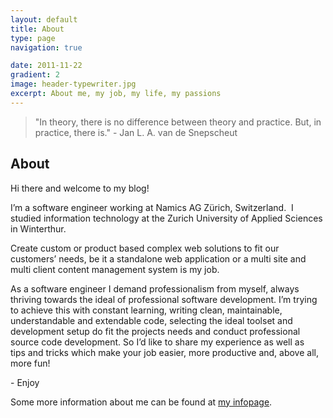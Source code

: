 ```yaml
---
layout: default
title: About
type: page
navigation: true

date: 2011-11-22
gradient: 2
image: header-typewriter.jpg
excerpt: About me, my job, my life, my passions
---
```


> "In theory, there is no difference between theory and practice. But, in practice, there is." - Jan L. A. van de Snepscheut

## About

Hi there and welcome to my blog!

I’m a software engineer working at Namics AG Zürich, Switzerland.  I studied information technology at the Zurich University of Applied Sciences in Winterthur.

Create custom or product based complex web solutions to fit our customers’ needs, be it a standalone web application or a multi site and multi client content management system is my job.

As a software engineer I demand professionalism from myself, always thriving towards the ideal of professional software development.
I’m trying to achieve this with constant learning, writing clean, maintainable, understandable and extendable code, selecting the ideal toolset and development setup do fit the projects needs and conduct professional source code development.
So I’d like to share my experience as well as tips and tricks which make your job easier, more productive and, above all, more fun!

\- Enjoy

Some more information about me can be found at <a href="https://danielkummer.info/" target="_blank">my infopage</a>.
